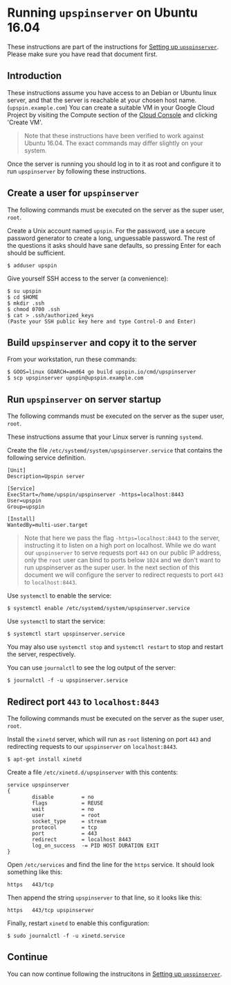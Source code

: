 # Running `upspinserver` on Ubuntu 16.04

These instructions are part of the instructions for
[Setting up `upspinserver`](/doc/server_setup.md).
Please make sure you have read that document first.

## Introduction

These instructions assume you have access to an Debian or Ubuntu linux
server, and that the server is reachable at your chosen host name.
(`upspin.example.com`)
You can create a suitable VM in your Google Cloud Project by visiting the
Compute section of the [Cloud Console](https://cloud.google.com/console) and
clicking 'Create VM'.

> Note that these instructions have been verified to work against Ubuntu 16.04.
> The exact commands may differ slightly on your system.

Once the server is running you should log in to it as root and configure it to
run `upspinserver` by following these instructions.

## Create a user for `upspinserver`

The following commands must be executed on the server as the super user, `root`.

Create a Unix account named `upspin`.
For the password, use a secure password generator to create a long, unguessable
password.
The rest of the questions it asks should have sane defaults, so pressing
Enter for each should be sufficient.

```
$ adduser upspin
```

Give yourself SSH access to the server (a convenience):

```
$ su upspin
$ cd $HOME
$ mkdir .ssh
$ chmod 0700 .ssh
$ cat > .ssh/authorized_keys
(Paste your SSH public key here and type Control-D and Enter)
```

## Build `upspinserver` and copy it to the server

From your workstation, run these commands:

```
$ GOOS=linux GOARCH=amd64 go build upspin.io/cmd/upspinserver
$ scp upspinserver upspin@upspin.example.com
```

## Run `upspinserver` on server startup

The following commands must be executed on the server as the super user, `root`.

These instructions assume that your Linux server is running `systemd`.

Create the file `/etc/systemd/system/upspinserver.service` that contains
the following service definition.

```
[Unit]
Description=Upspin server

[Service]
ExecStart=/home/upspin/upspinserver -https=localhost:8443
User=upspin
Group=upspin

[Install]
WantedBy=multi-user.target
```

> Note that here we pass the flag `-https=localhost:8443` to the server,
> instructing it to listen on a high port on localhost.
> While we do want our `upspinserver` to serve requests port `443` on our
> public IP address, only the `root` user can bind to ports below `1024` and we
> don't want to run upspinserver as the super user.
> In the next section of this document we will configure the server to redirect
> requests to port `443` to `localhost:8443`.

Use `systemctl` to enable the service:

```
$ systemctl enable /etc/systemd/system/upspinserver.service
```

Use `systemctl` to start the service:

```
$ systemctl start upspinserver.service
```

You may also use `systemctl stop` and `systemctl restart` to
stop and restart the server, respectively.

You can use `journalctl` to see the log output of the server:

```
$ journalctl -f -u upspinserver.service

```

## Redirect port `443` to `localhost:8443`

The following commands must be executed on the server as the super user, `root`.

Install the `xinetd` server, which will run as `root` listening on port `443`
and redirecting requests to our `upspinserver` on `localhost:8443`.

```
$ apt-get install xinetd
```

Create a file `/etc/xinetd.d/upspinserver` with this contents:

```
service upspinserver
{
        disable         = no
        flags           = REUSE
        wait            = no
        user            = root
        socket_type     = stream
        protocol        = tcp
        port            = 443
        redirect        = localhost 8443
        log_on_success  -= PID HOST DURATION EXIT
}
```

Open `/etc/services` and find the line for the `https` service.
It should look something like this:

```
https	443/tcp
```

Then append the string `upspinserver` to that line, so it looks like this:

```
https	443/tcp	upspinserver
```

Finally, restart `xinetd` to enable this configuration:

```
$ sudo journalctl -f -u xinetd.service
```

## Continue

You can now continue following the instrucitons in
[Setting up `upspinserver`](/doc/server_setup.md).
